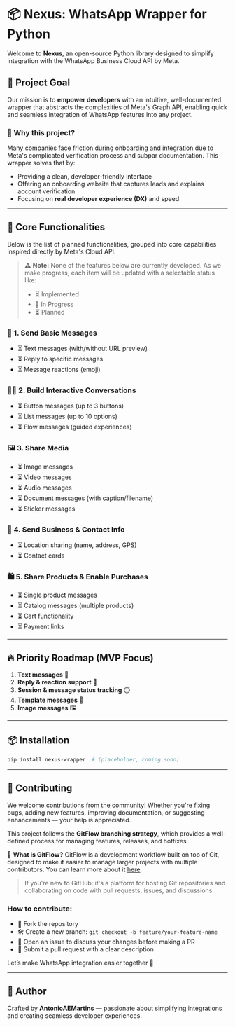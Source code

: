 # 📦 Nexus: WhatsApp Wrapper for Python

Welcome to **Nexus**, an open-source Python library designed to simplify integration with the WhatsApp Business Cloud API by Meta.

## 🚀 Project Goal

Our mission is to **empower developers** with an intuitive, well-documented wrapper that abstracts the complexities of Meta's Graph API, enabling quick and seamless integration of WhatsApp features into any project.

### 🎯 Why this project?

Many companies face friction during onboarding and integration due to Meta's complicated verification process and subpar documentation. This wrapper solves that by:

- Providing a clean, developer-friendly interface
- Offering an onboarding website that captures leads and explains account verification
- Focusing on **real developer experience (DX)** and speed

---

## 🧰 Core Functionalities

Below is the list of planned functionalities, grouped into core capabilities inspired directly by Meta's Cloud API.

> ⚠️ **Note:** None of the features below are currently developed. As we make progress, each item will be updated with a selectable status like:
>
> - ⏳ Implemented
> - 🧪 In Progress
> - ⏳ Planned

### 💬 1. Send Basic Messages

- ⏳ Text messages (with/without URL preview)
- ⏳ Reply to specific messages
- ⏳ Message reactions (emoji)

### 🧑‍💻 2. Build Interactive Conversations

- ⏳ Button messages (up to 3 buttons)
- ⏳ List messages (up to 10 options)
- ⏳ Flow messages (guided experiences)

### 🖼️ 3. Share Media

- ⏳ Image messages
- ⏳ Video messages
- ⏳ Audio messages
- ⏳ Document messages (with caption/filename)
- ⏳ Sticker messages

### 🧭 4. Send Business & Contact Info

- ⏳ Location sharing (name, address, GPS)
- ⏳ Contact cards

### 🛍️ 5. Share Products & Enable Purchases

- ⏳ Single product messages
- ⏳ Catalog messages (multiple products)
- ⏳ Cart functionality
- ⏳ Payment links

---

## 🔥 Priority Roadmap (MVP Focus)

1. **Text messages** 📩
2. **Reply & reaction support** 💬
3. **Session & message status tracking** ⏱️
4. **Template messages** 🧠
5. **Image messages** 🖼️

---

## 📦 Installation

```bash
pip install nexus-wrapper  # (placeholder, coming soon)
```

---

## 🤝 Contributing

We welcome contributions from the community! Whether you're fixing bugs, adding new features, improving documentation, or suggesting enhancements — your help is appreciated.

This project follows the **GitFlow branching strategy**, which provides a well-defined process for managing features, releases, and hotfixes.

🔄 **What is GitFlow?**
GitFlow is a development workflow built on top of Git, designed to make it easier to manage larger projects with multiple contributors. You can learn more about it [here](https://www.gitkraken.com/learn/git/git-flow).

> If you're new to GitHub: it's a platform for hosting Git repositories and collaborating on code with pull requests, issues, and discussions.

### How to contribute:

- 📄 Fork the repository
- 🛠️ Create a new branch: `git checkout -b feature/your-feature-name`
- 💬 Open an issue to discuss your changes before making a PR
- 🔄 Submit a pull request with a clear description

Let’s make WhatsApp integration easier together 🚀

---

## 👤 Author

Crafted by **AntonioAEMartins** — passionate about simplifying integrations and creating seamless developer experiences.

